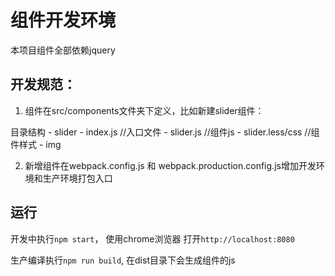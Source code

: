 # 组件开发环境

本项目组件全部依赖jquery

## 开发规范：

1. 组件在src/components文件夹下定义，比如新建slider组件：

目录结构
    - slider
        - index.js //入口文件
        - slider.js //组件js
        - slider.less/css  //组件样式
        - img

2. 新增组件在webpack.config.js 和 webpack.production.config.js增加开发环境和生产环境打包入口

## 运行

开发中执行`npm start`， 使用chrome浏览器 打开`http://localhost:8080`

生产编译执行`npm run build`, 在dist目录下会生成组件的js